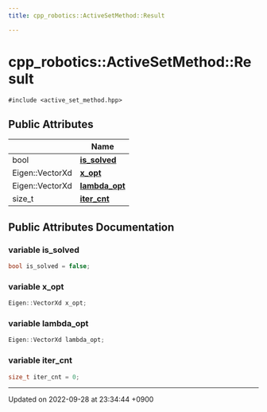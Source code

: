 ```yaml
---
title: cpp_robotics::ActiveSetMethod::Result

---
```


# cpp_robotics::ActiveSetMethod::Result






`#include <active_set_method.hpp>`

## Public Attributes

|                | Name           |
| -------------- | -------------- |
| bool | **[is_solved](/cpp_robotics/doxybook/Classes/structcpp__robotics_1_1ActiveSetMethod_1_1Result/#variable-is-solved)**  |
| Eigen::VectorXd | **[x_opt](/cpp_robotics/doxybook/Classes/structcpp__robotics_1_1ActiveSetMethod_1_1Result/#variable-x-opt)**  |
| Eigen::VectorXd | **[lambda_opt](/cpp_robotics/doxybook/Classes/structcpp__robotics_1_1ActiveSetMethod_1_1Result/#variable-lambda-opt)**  |
| size_t | **[iter_cnt](/cpp_robotics/doxybook/Classes/structcpp__robotics_1_1ActiveSetMethod_1_1Result/#variable-iter-cnt)**  |

## Public Attributes Documentation

### variable is_solved

```cpp
bool is_solved = false;
```


### variable x_opt

```cpp
Eigen::VectorXd x_opt;
```


### variable lambda_opt

```cpp
Eigen::VectorXd lambda_opt;
```


### variable iter_cnt

```cpp
size_t iter_cnt = 0;
```


-------------------------------

Updated on 2022-09-28 at 23:34:44 +0900